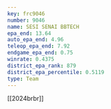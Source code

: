 ```yaml
---
key: frc9046
number: 9046
name: SESI SENAI BBTECH
epa_end: 13.64
auto_epa_end: 4.96
teleop_epa_end: 7.92
endgame_epa_end: 0.75
winrate: 0.4375
district_epa_rank: 879
district_epa_percentile: 0.5119
type: Team
---
```

[[2024brbr]]
